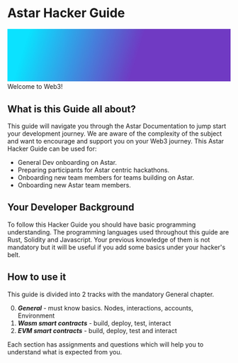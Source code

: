 # Astar Hacker Guide

![banner](/docs/build/img/gradient8.jpg)
Welcome to Web3!

## What is this Guide all about?

This guide will navigate you through the Astar Documentation to jump start your development journey. We are aware of the complexity of the subject and want to encourage and support you on your Web3 journey.
This Astar Hacker Guide can be used for:

- General Dev onboarding on Astar.
- Preparing participants for Astar centric hackathons.
- Onboarding new team members for teams building on Astar.
- Onboarding new Astar team members.

## Your Developer Background

To follow this Hacker Guide you should have basic programming understanding. The programming languages used throughout this guide are Rust, Solidity and Javascript. Your previous knowledge of them is not mandatory but it will be useful if you add some basics under your hacker's belt.

## How to use it

This guide is divided into 2 tracks with the mandatory General chapter.

0. _**General**_ - must know basics. Nodes, interactions, accounts, Environment
1. _**Wasm smart contracts**_ - build, deploy, test, interact
2. _**EVM smart contracts**_ - build, deploy, test and interact

Each section has assignments and questions which will help you to understand what is expected from you.
